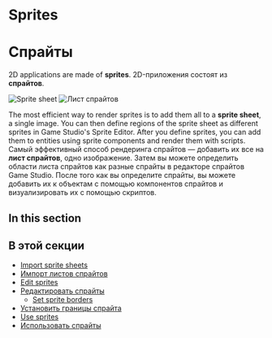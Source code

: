 # Sprites
# Спрайты

2D applications are made of **sprites**.
2D-приложения состоят из **спрайтов**.

![Sprite sheet](media/SpriteEntity.png)
![Лист спрайтов](media/SpriteEntity.png)

The most efficient way to render sprites is to add them all to a **sprite sheet**, a single image. You can then define regions of the sprite sheet as different sprites in Game Studio's Sprite Editor. After you define sprites, you can add them to entities using sprite components and render them with scripts.
Самый эффективный способ рендеринга спрайтов — добавить их все на **лист спрайтов**, одно изображение.  Затем вы можете определить области листа спрайтов как разные спрайты в редакторе спрайтов Game Studio.  После того как вы определите спрайты, вы можете добавить их к объектам с помощью компонентов спрайтов и визуализировать их с помощью скриптов.

## In this section
## В этой секции

* [Import sprite sheets](import-sprite-sheets.md)
* [Импорт листов спрайтов](import-sprite-sheets.md)
* [Edit sprites](edit-sprites.md)
* [Редактировать спрайты](edit-sprites.md)
    * [Set sprite borders](set-sprite-borders.md)
* [Установить границы спрайта](set-sprite-borders.md)
* [Use sprites](use-sprites.md)
* [Использовать спрайты](use-sprites.md)
